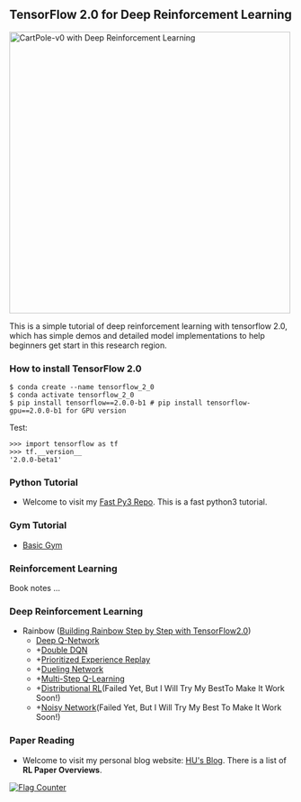 ## TensorFlow 2.0 for Deep Reinforcement Learning
<img src="https://github.com/Huixxi/TensorFlow2.0-for-Deep-Reinforcement-Learning/blob/master/images/gym_cartpole_v0.gif" title="CartPole-v0 with Deep Reinforcement Learning" width="500" hegiht="313" align=center />
  
This is a simple tutorial of deep reinforcement learning with tensorflow 2.0, which has simple demos and detailed model implementations to help beginners get start in this research region.  

### How to install TensorFlow 2.0
```
$ conda create --name tensorflow_2_0
$ conda activate tensorflow_2_0
$ pip install tensorflow==2.0.0-b1 # pip install tensorflow-gpu==2.0.0-b1 for GPU version
```
Test:
```
>>> import tensorflow as tf
>>> tf.__version__
'2.0.0-beta1'
```

### Python Tutorial
* Welcome to visit my [Fast Py3 Repo](https://github.com/Huixxi/Fast-Py3). This is a fast python3 tutorial.

### Gym Tutorial
* [Basic Gym](https://github.com/Huixxi/TensorFlow2.0-for-Deep-Reinforcement-Learning/blob/master/tutorial_blogs/gym_tutorial.md)

### Reinforcement Learning
Book notes ...

### Deep Reinforcement Learning
* Rainbow
([Building Rainbow Step by Step with TensorFlow2.0](https://github.com/Huixxi/TensorFlow2.0-for-Deep-Reinforcement-Learning/blob/master/tutorial_blogs/Building_Rainbow_Step_by_Step_with_TensorFlow2.0.md))
  * [Deep Q-Network](https://github.com/Huixxi/TensorFlow2.0-for-Deep-Reinforcement-Learning/blob/master/01_dqn.py)
  * +[Double DQN](https://github.com/Huixxi/TensorFlow2.0-for-Deep-Reinforcement-Learning/blob/master/02_ddqn.py)
  * +[Prioritized Experience Replay](https://github.com/Huixxi/TensorFlow2.0-for-Deep-Reinforcement-Learning/blob/master/03_priority_replay.py) 
  * +[Dueling Network](https://github.com/Huixxi/TensorFlow2.0-for-Deep-Reinforcement-Learning/blob/master/04_dueling.py)
  * +[Multi-Step Q-Learning](https://github.com/Huixxi/TensorFlow2.0-for-Deep-Reinforcement-Learning/blob/master/05_multistep_td.py)
  * +[Distributional RL](https://github.com/Huixxi/TensorFlow2.0-for-Deep-Reinforcement-Learning/blob/master/06_distributional_rl.py)(Failed Yet, But I Will Try My BestTo Make It Work Soon!)
  * +[Noisy Network](https://github.com/Huixxi/TensorFlow2.0-for-Deep-Reinforcement-Learning/blob/master/07_noisynet.py)(Failed Yet, But I Will Try My Best To Make It Work Soon!)

### Paper Reading
* Welcome to visit my personal blog website: [HU's Blog](https://www.cycygogo.cn/). There is a list of **RL Paper Overviews**. 

<a href="https://info.flagcounter.com/0GdE"><img src="https://s11.flagcounter.com/count2/0GdE/bg_FFFFFF/txt_000000/border_CCCCCC/columns_2/maxflags_10/viewers_0/labels_0/pageviews_0/flags_0/percent_0/" alt="Flag Counter" border="0"></a>
